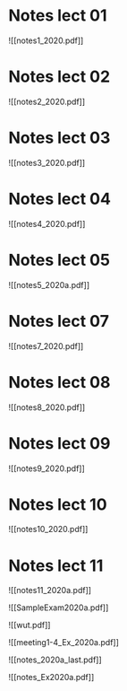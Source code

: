 # Notes lect 01
![[notes1_2020.pdf]]


# Notes lect 02
![[notes2_2020.pdf]]

# Notes lect 03
![[notes3_2020.pdf]]

# Notes lect 04
![[notes4_2020.pdf]]

# Notes lect 05
![[notes5_2020a.pdf]]

# Notes lect 07
![[notes7_2020.pdf]]

# Notes lect 08
![[notes8_2020.pdf]]

# Notes lect 09
![[notes9_2020.pdf]]


# Notes lect 10
![[notes10_2020.pdf]]

# Notes lect 11
![[notes11_2020a.pdf]]

![[SampleExam2020a.pdf]]

![[wut.pdf]]

![[meeting1-4_Ex_2020a.pdf]]

![[notes_2020a_last.pdf]]

![[notes_Ex2020a.pdf]]